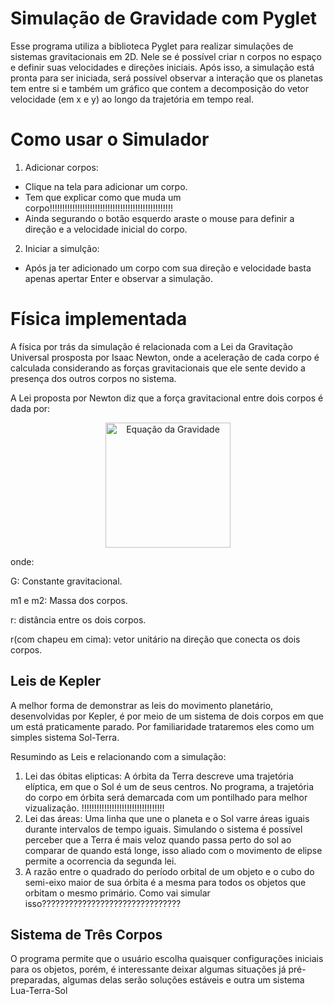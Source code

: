 # Simulação de Gravidade com Pyglet
 Esse programa utiliza a biblioteca Pyglet para realizar simulações de sistemas gravitacionais em 2D. Nele se é possível criar n corpos no espaço e definir suas velocidades e direções iniciais. Após isso, a simulação está pronta para ser iniciada, será possível observar a interação que os planetas tem entre si e também um gráfico que contem a decomposição do vetor velocidade (em x e y) ao longo da trajetória em tempo real.

 # Como usar o Simulador
 1. Adicionar corpos:
   - Clique na tela para adicionar um corpo.
   - Tem que explicar como que muda um corpo!!!!!!!!!!!!!!!!!!!!!!!!!!!!!!!!!!!!!!!!!!!!!!!!!
   - Ainda segurando o botão esquerdo araste o mouse para definir a direção e a velocidade inicial do corpo.
2. Iniciar a simulção:
  - Após ja ter adicionado um corpo com sua direção e velocidade basta apenas apertar Enter e observar a simulação.

# Física implementada
 A física por trás da simulação é relacionada com a Lei da Gravitação Universal prosposta por Isaac Newton, onde a aceleração de cada corpo é calculada considerando as forças gravitacionais que ele sente devido a presença dos outros corpos no sistema.
 
 A Lei proposta por Newton diz que a força gravitacional entre dois corpos é dada por:
 <div align="center">
  <img src="https://latex.codecogs.com/png.latex?\pagecolor{black}\vec{F}%20%3D%20G%20\frac{m_1m_2}{r^2}\hat{r}%20"
alt="Equação da Gravidade" width="200"/>
</div>

onde:

G: Constante gravitacional.

m1 e m2: Massa dos corpos.

r: distância entre os dois corpos.

r(com chapeu em cima): vetor unitário na direção que conecta os dois corpos.

## Leis de Kepler
 A melhor forma de demonstrar as leis do movimento planetário, desenvolvidas por Kepler, é por meio de um sistema de dois corpos em que um está praticamente parado. Por familiaridade trataremos eles como um simples sistema Sol-Terra.

 Resumindo as Leis e relacionando com a simulação:

 1. Lei das óbitas elipticas: A órbita da Terra descreve uma trajetória elíptica, em que o Sol é um de seus centros. No programa, a trajetória do corpo em órbita será demarcada com um pontilhado para melhor vizualização. !!!!!!!!!!!!!!!!!!!!!!!!!!!!!!!!!
2. Lei das áreas: Uma linha que une o planeta e o Sol varre áreas iguais durante intervalos de tempo iguais. Simulando o sistema é possível perceber que a Terra é mais veloz quando passa perto do sol ao comparar de quando está longe, isso aliado com o movimento de elipse permite a ocorrencia da segunda lei.
3. A razão entre o quadrado do período orbital de um objeto e o cubo do semi-eixo maior de sua órbita é a mesma para todos os objetos que orbitam o mesmo primário. Como vai simular isso???????????????????????????????
 
## Sistema de Três Corpos
O programa permite que o usuário escolha quaisquer configurações iniciais para os objetos, porém, é interessante deixar algumas situações já pré-preparadas, algumas delas serão soluções estáveis e outra um sistema Lua-Terra-Sol
